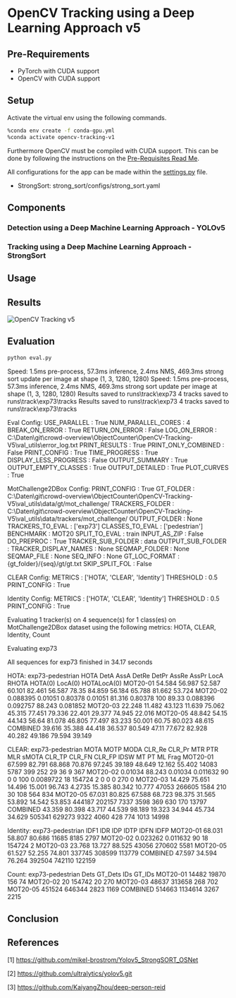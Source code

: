 # OpenCV Tracking using a Deep Learning Approach v5

## Pre-Requirements

- PyTorch with CUDA support
- OpenCV with CUDA support

## Setup

Activate the virtual env using the following commands.

```bash
%conda env create -f conda-gpu.yml
%conda activate opencv-tracking-v1
```

Furthermore OpenCV must be compiled with CUDA support. This can be done by following the instructions on the [Pre-Requisites Read Me](../_Prerequisite_OpenCV_CUDA/Readme.md).

All configurations for the app can be made within the [settings.py](settings.py) file.

- StrongSort: strong_sort/configs/strong_sort.yaml

## Components

### Detection using a Deep Machine Learning Approach - YOLOv5

### Tracking using a Deep Machine Learning Approach - StrongSort

## Usage

## Results

![OpenCV Tracking v5](../../Documentation/OpenCV5.gif)

## Evaluation

```bash
python eval.py
```

Speed: 1.5ms pre-process, 57.3ms inference, 2.4ms NMS, 469.3ms strong sort update per image at shape (1, 3, 1280, 1280)
Speed: 1.5ms pre-process, 57.3ms inference, 2.4ms NMS, 469.3ms strong sort update per image at shape (1, 3, 1280, 1280)
Results saved to runs\track\exp73
4 tracks saved to runs\track\exp73\tracks
Results saved to runs\track\exp73
4 tracks saved to runs\track\exp73\tracks

Eval Config:
USE_PARALLEL : True
NUM_PARALLEL_CORES : 4
BREAK_ON_ERROR : True
RETURN_ON_ERROR : False
LOG_ON_ERROR : C:\Daten\git\crowd-overview\ObjectCounter\OpenCV-Tracking-V5\val_utils\error_log.txt
PRINT_RESULTS : True
PRINT_ONLY_COMBINED : False
PRINT_CONFIG : True
TIME_PROGRESS : True
DISPLAY_LESS_PROGRESS : False
OUTPUT_SUMMARY : True
OUTPUT_EMPTY_CLASSES : True
OUTPUT_DETAILED : True
PLOT_CURVES : True

MotChallenge2DBox Config:
PRINT_CONFIG : True
GT_FOLDER : C:\Daten\git\crowd-overview\ObjectCounter\OpenCV-Tracking-V5\val_utils\data/gt/mot_challenge/
TRACKERS_FOLDER : C:\Daten\git\crowd-overview\ObjectCounter\OpenCV-Tracking-V5\val_utils\data/trackers/mot_challenge/
OUTPUT_FOLDER : None
TRACKERS_TO_EVAL : ['exp73']
CLASSES_TO_EVAL : ['pedestrian']
BENCHMARK : MOT20
SPLIT_TO_EVAL : train
INPUT_AS_ZIP : False
DO_PREPROC : True
TRACKER_SUB_FOLDER : data
OUTPUT_SUB_FOLDER :
TRACKER_DISPLAY_NAMES : None
SEQMAP_FOLDER : None
SEQMAP_FILE : None
SEQ_INFO : None
GT_LOC_FORMAT : {gt_folder}/{seq}/gt/gt.txt
SKIP_SPLIT_FOL : False

CLEAR Config:
METRICS : ['HOTA', 'CLEAR', 'Identity']
THRESHOLD : 0.5
PRINT_CONFIG : True

Identity Config:
METRICS : ['HOTA', 'CLEAR', 'Identity']
THRESHOLD : 0.5
PRINT_CONFIG : True

Evaluating 1 tracker(s) on 4 sequence(s) for 1 class(es) on MotChallenge2DBox dataset using the following metrics: HOTA, CLEAR, Identity, Count

Evaluating exp73

All sequences for exp73 finished in 34.17 seconds

HOTA: exp73-pedestrian HOTA DetA AssA DetRe DetPr AssRe AssPr LocA RHOTA HOTA(0) LocA(0) HOTALocA(0)
MOT20-01 54.584 56.987 52.587 60.101 82.461 56.587 78.35 84.859 56.184 65.788 81.662 53.724
MOT20-02 0.088395 0.01051 0.80378 0.01051 81.316 0.80378 100 89.33 0.088396 0.092757 88.243 0.081852
MOT20-03 22.248 11.482 43.123 11.639 75.062 45.315 77.451 79.336 22.401 29.377 74.945 22.016
MOT20-05 48.842 54.15 44.143 56.64 81.078 46.805 77.497 83.233 50.001 60.75 80.023 48.615
COMBINED 39.616 35.388 44.418 36.537 80.549 47.11 77.672 82.928 40.282 49.186 79.594 39.149

CLEAR: exp73-pedestrian MOTA MOTP MODA CLR_Re CLR_Pr MTR PTR MLR sMOTA CLR_TP CLR_FN CLR_FP IDSW MT PT ML Frag
MOT20-01 67.599 82.791 68.868 70.876 97.245 39.189 48.649 12.162 55.402 14083 5787 399 252 29 36 9 367
MOT20-02 0.01034 88.243 0.01034 0.011632 90 0 0 100 0.0089722 18 154724 2 0 0 0 270 0
MOT20-03 14.429 75.651 14.496 15.001 96.743 4.2735 15.385 80.342 10.777 47053 266605 1584 210 30 108 564 834
MOT20-05 67.031 80.825 67.588 68.723 98.375 31.565 53.892 14.542 53.853 444187 202157 7337 3598 369 630 170 13797
COMBINED 43.359 80.398 43.717 44.539 98.189 19.323 34.944 45.734 34.629 505341 629273 9322 4060 428 774 1013 14998

Identity: exp73-pedestrian IDF1 IDR IDP IDTP IDFN IDFP
MOT20-01 68.031 58.807 80.686 11685 8185 2797
MOT20-02 0.023262 0.011632 90 18 154724 2
MOT20-03 23.768 13.727 88.525 43056 270602 5581
MOT20-05 61.527 52.255 74.801 337745 308599 113779
COMBINED 47.597 34.594 76.264 392504 742110 122159

Count: exp73-pedestrian Dets GT_Dets IDs GT_IDs
MOT20-01 14482 19870 156 74
MOT20-02 20 154742 20 270
MOT20-03 48637 313658 268 702
MOT20-05 451524 646344 2823 1169
COMBINED 514663 1134614 3267 2215

## Conclusion

## References

[1] https://github.com/mikel-brostrom/Yolov5_StrongSORT_OSNet

[2] https://github.com/ultralytics/yolov5.git

[3] https://github.com/KaiyangZhou/deep-person-reid
